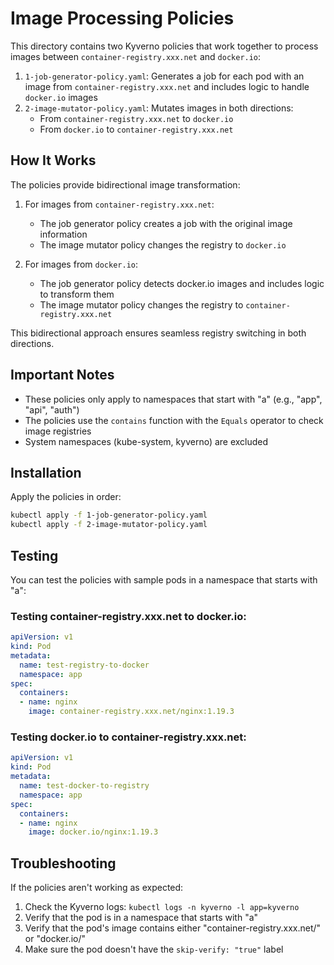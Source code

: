 # Image Processing Policies

This directory contains two Kyverno policies that work together to process images between `container-registry.xxx.net` and `docker.io`:

1. `1-job-generator-policy.yaml`: Generates a job for each pod with an image from `container-registry.xxx.net` and includes logic to handle `docker.io` images
2. `2-image-mutator-policy.yaml`: Mutates images in both directions:
   - From `container-registry.xxx.net` to `docker.io`
   - From `docker.io` to `container-registry.xxx.net`

## How It Works

The policies provide bidirectional image transformation:

1. For images from `container-registry.xxx.net`:
   - The job generator policy creates a job with the original image information
   - The image mutator policy changes the registry to `docker.io`

2. For images from `docker.io`:
   - The job generator policy detects docker.io images and includes logic to transform them
   - The image mutator policy changes the registry to `container-registry.xxx.net`

This bidirectional approach ensures seamless registry switching in both directions.

## Important Notes

- These policies only apply to namespaces that start with "a" (e.g., "app", "api", "auth")
- The policies use the `contains` function with the `Equals` operator to check image registries
- System namespaces (kube-system, kyverno) are excluded

## Installation

Apply the policies in order:

```bash
kubectl apply -f 1-job-generator-policy.yaml
kubectl apply -f 2-image-mutator-policy.yaml
```

## Testing

You can test the policies with sample pods in a namespace that starts with "a":

### Testing container-registry.xxx.net to docker.io:

```yaml
apiVersion: v1
kind: Pod
metadata:
  name: test-registry-to-docker
  namespace: app
spec:
  containers:
  - name: nginx
    image: container-registry.xxx.net/nginx:1.19.3
```

### Testing docker.io to container-registry.xxx.net:

```yaml
apiVersion: v1
kind: Pod
metadata:
  name: test-docker-to-registry
  namespace: app
spec:
  containers:
  - name: nginx
    image: docker.io/nginx:1.19.3
```

## Troubleshooting

If the policies aren't working as expected:

1. Check the Kyverno logs: `kubectl logs -n kyverno -l app=kyverno`
2. Verify that the pod is in a namespace that starts with "a"
3. Verify that the pod's image contains either "container-registry.xxx.net/" or "docker.io/"
4. Make sure the pod doesn't have the `skip-verify: "true"` label 